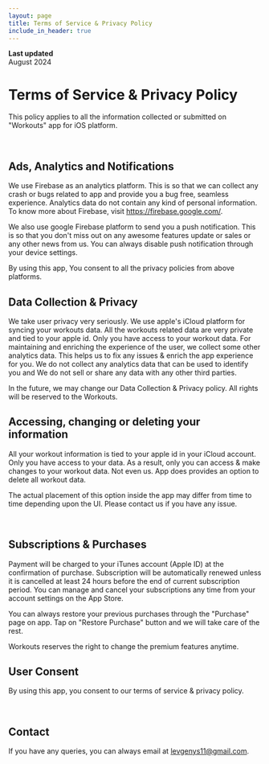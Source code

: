 ```yaml
---
layout: page
title: Terms of Service & Privacy Policy
include_in_header: true
---
```


**Last updated**  
August 2024

# Terms of Service & Privacy Policy
This policy applies to all the information collected or submitted on "Workouts" app for iOS platform. 

<br>

## Ads, Analytics and Notifications
We use Firebase as an analytics platform. This is so that we can collect any crash or bugs related to app and provide you a bug free, seamless experience. Analytics data do not contain any kind of personal information. To know more about Firebase, visit https://firebase.google.com/.

We also use google Firebase platform to send you a push notification. This is so that you don't miss out on any awesome features update or sales or any other news from us. You can always disable push notification through your device settings. 

By using this app, You consent to all the privacy policies from above platforms.

## Data Collection & Privacy
We take user privacy very seriously. We use apple's iCloud platform for syncing your workouts data. All the workouts related data are very private and tied to your apple id. Only you have access to your workout data. For maintaining and enriching the experience of the user, we collect some other analytics data. This helps us to fix any issues & enrich the app experience for you. We do not collect any analytics data that can be used to identify you and We do not sell or share any data with any other third parties. 

In the future, we may change our Data Collection & Privacy policy. All rights will be reserved to the Workouts.

## Accessing, changing or deleting your information
All your workout information is tied to your apple id in your iCloud account. Only you have access to your data. As a result, only you can access & make changes to your workout data. Not even us. App does provides an option to delete all workout data. 

The actual placement of this option inside the app may differ from time to time depending upon the UI. Please contact us if you have any issue.

<br>

## Subscriptions & Purchases
Payment will be charged to your iTunes account (Apple ID) at the confirmation of purchase. Subscription will be automatically renewed unless it is cancelled at least 24 hours before the end of current subscription period. You can manage and cancel your subscriptions any time from your account settings on the App Store.

You can always restore your previous purchases through the "Purchase" page on app.  Tap on "Restore Purchase" button and we will take care of the rest.

Workouts reserves the right to change the premium features anytime. 

## User Consent
By using this app, you consent to our terms of service & privacy policy. 

<br>

## Contact
If you have any queries, you can always email at levgenys11@gmail.com.
